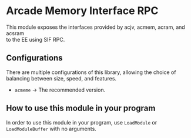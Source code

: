 # Arcade Memory Interface RPC

This module exposes the interfaces provided by acjv, acmem, acram, and acsram \
to the EE using SIF RPC.  

## Configurations

There are multiple configurations of this library, allowing the choice of
balancing between size, speed, and features.

*   `acmeme` -> The recommended version.

## How to use this module in your program

In order to use this module in your program, use `LoadModule` or \
`LoadModuleBuffer` with no arguments.
